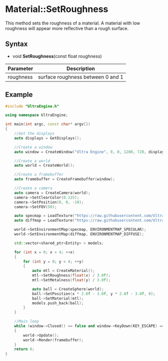 # Material::SetRoughness

This method sets the roughness of a material. A material with low roughness will appear more reflective than a rough surface.

## Syntax

- void **SetRoughness**(const float roughness)

| Parameter | Description |
|---|---|
| roughness | surface roughness between 0 and 1 |

## Example

```c++
#include "UltraEngine.h"

using namespace UltraEngine;

int main(int argc, const char* argv[])
{
    //Get the displays
    auto displays = GetDisplays();

    //Create a window
    auto window = CreateWindow("Ultra Engine", 0, 0, 1280, 720, displays[0], WINDOW_CENTER | WINDOW_TITLEBAR);

    //Create a world
    auto world = CreateWorld();

    //Create a framebuffer
    auto framebuffer = CreateFramebuffer(window);

    //Create a camera
    auto camera = CreateCamera(world);
    camera->SetClearColor(0.125);
    camera->SetPosition(0, 0, -10);
    camera->SetFOV(50);

    auto specmap = LoadTexture("https://raw.githubusercontent.com/UltraEngine/Documentation/master/Assets/Materials/Environment/Storm/specular.dds");
    auto diffmap = LoadTexture("https://raw.githubusercontent.com/UltraEngine/Documentation/master/Assets/Materials/Environment/Storm/diffuse.dds");

    world->SetEnvironmentMap(specmap, ENVIRONMENTMAP_SPECULAR);
    world->SetEnvironmentMap(diffmap, ENVIRONMENTMAP_DIFFUSE);

    std::vector<shared_ptr<Entity> > models;

    for (int x = 0; x < 4; ++x)
    {
        for (int y = 0; y < 4; ++y)
        {
            auto mtl = CreateMaterial();
            mtl->SetRoughness(float(x) / 3.0f);
            mtl->SetMetalness(float(y) / 3.0f);

            auto ball = CreateSphere(world);
            ball->SetPosition(x * 2.0f - 3.0f, y * 2.0f - 3.0f, 0);
            ball->SetMaterial(mtl);
            models.push_back(ball);
        }
    }

    //Main loop
    while (window->Closed() == false and window->KeyDown(KEY_ESCAPE) == false)
    {
        world->Update();
        world->Render(framebuffer);
    }
    return 0;
}
```
